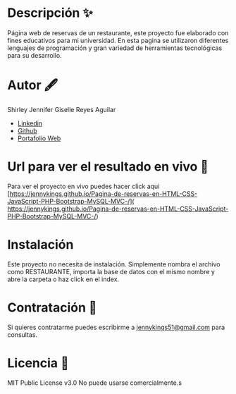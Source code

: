 # Descripción ✨
Página web de reservas de un restaurante, este proyecto fue elaborado con fines educativos para mi universidad. 
En esta pagina se utilizaron diferentes lenguajes de programación y gran variedad de herramientas tecnológicas para su desarrollo.

# Autor 🖋️
Shirley Jennifer Giselle Reyes Aguilar

 - [Linkedin](https://www.linkedin.com/in/jennykings/)
 - [Github](https://github.com/Jennykings)
 - [Portafolio Web](https://github.com/Jennykings/Mi_Portafolio)

 # Url para ver el resultado en vivo 🚀
 Para ver el proyecto en vivo puedes hacer click aqui [https://jennykings.github.io/Pagina-de-reservas-en-HTML-CSS-JavaScript-PHP-Bootstrap-MySQL-MVC-/]( https://jennykings.github.io/Pagina-de-reservas-en-HTML-CSS-JavaScript-PHP-Bootstrap-MySQL-MVC-/)

 # Instalación 
 Este proyecto no necesita de instalación. Simplemente nombra el archivo como RESTAURANTE, importa la base de datos con el mismo nombre y abre la carpeta o haz click en el index.

#  Contratación 🔗
Si quieres contratarme puedes escribirme a jennykings51@gmail.com para consultas. 

#  Licencia 📄
MIT Public License v3.0 No puede usarse comercialmente.s




